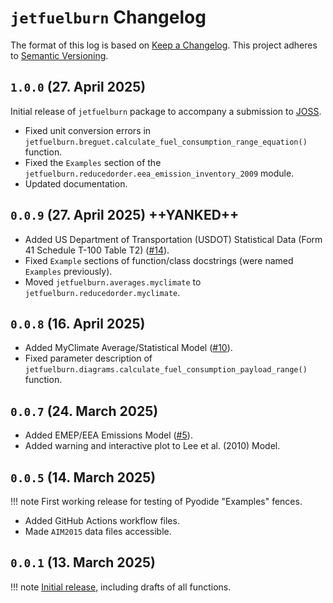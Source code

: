 # `jetfuelburn` Changelog

The format of this log is based on [Keep a Changelog](https://keepachangelog.com/en/1.0.0/).
This project adheres to [Semantic Versioning](https://semver.org/spec/v2.0.0.html).

## `1.0.0` (27. April 2025)

Initial release of `jetfuelburn` package to accompany a submission to [JOSS](https://joss.theoj.org).

- Fixed unit conversion errors in `jetfuelburn.breguet.calculate_fuel_consumption_range_equation()` function.
- Fixed the `Examples` section of the `jetfuelburn.reducedorder.eea_emission_inventory_2009` module.
- Updated documentation.

## `0.0.9` (27. April 2025) ++YANKED++

- Added US Department of Transportation (USDOT) Statistical Data (Form 41 Schedule T-100 Table T2) ([#14](https://github.com/sustainableaviation/jetfuelburn/issues/14)).
- Fixed `Example` sections of function/class docstrings (were named `Examples` previously).
- Moved `jetfuelburn.averages.myclimate` to `jetfuelburn.reducedorder.myclimate`.

## `0.0.8` (16. April 2025)

- Added MyClimate Average/Statistical Model ([#10](https://github.com/sustainableaviation/jetfuelburn/issues/10)).
- Fixed parameter description of `jetfuelburn.diagrams.calculate_fuel_consumption_payload_range()` function.

## `0.0.7` (24. March 2025)

- Added EMEP/EEA Emissions Model ([#5](https://github.com/sustainableaviation/jetfuelburn/issues/5)).
- Added warning and interactive plot to Lee et al. (2010) Model.

## `0.0.5` (14. March 2025)

!!! note
    First working release for testing of Pyodide "Examples" fences.

- Added GitHub Actions workflow files.
- Made `AIM2015` data files accessible.

## `0.0.1` (13. March 2025)

!!! note
    [Initial release](https://upload.wikimedia.org/wikipedia/en/4/4b/F111_Avalon_Airshow_2007_1.jpg), including drafts of all functions.

